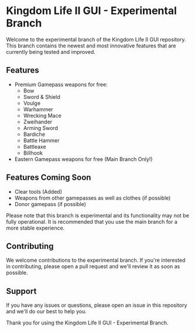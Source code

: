 # Kingdom Life II GUI - Experimental Branch

Welcome to the experimental branch of the Kingdom Life II GUI repository. This branch contains the newest and most innovative features that are currently being tested and improved.

## Features
- Premium Gamepass weapons for free:
    - Bow
    - Sword & Shield
    - Voulge
    - Warhammer
    - Wrecking Mace
    - Zweihander
    - Arming Sword
    - Bardiche
    - Battle Hammer
    - Battleaxe
    - Billhook
- Eastern Gamepass weapons for free (Main Branch Only!)

## Features Coming Soon
- Clear tools (Added)
- Weapons from other gamepasses as well as clothes (if possible)
- Donor gamepass (if possible)

Please note that this branch is experimental and its functionality may not be fully operational. It is recommended that you use the main branch for a more stable experience.

## Contributing
We welcome contributions to the experimental branch. If you're interested in contributing, please open a pull request and we'll review it as soon as possible.

## Support
If you have any issues or questions, please open an issue in this repository and we'll do our best to help you.

Thank you for using the Kingdom Life II GUI - Experimental Branch.
